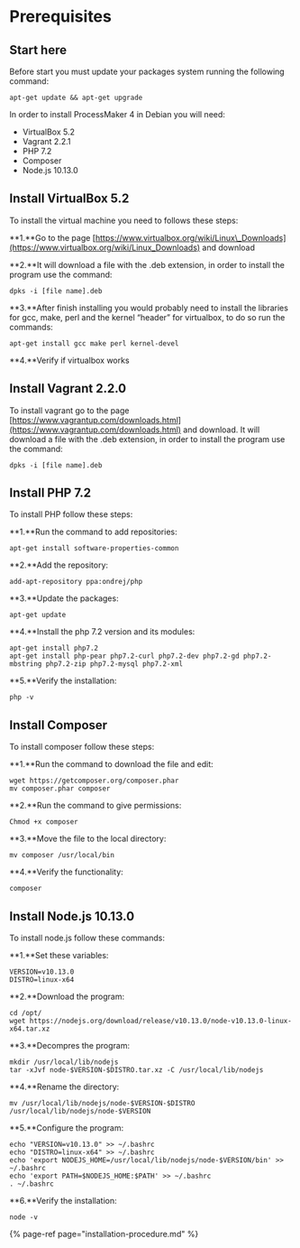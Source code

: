 # Prerequisites

## Start here

Before start you must update your packages system running the following command:

```text
apt-get update && apt-get upgrade
```

In order to install ProcessMaker 4 in Debian you will need:

* VirtualBox 5.2
* Vagrant 2.2.1
* PHP 7.2
* Composer
* Node.js 10.13.0

## **Install VirtualBox 5.2**

To install the virtual machine you need to follows these steps:

**1.**Go to the page [https://www.virtualbox.org/wiki/Linux\_Downloads](https://www.virtualbox.org/wiki/Linux_Downloads) and download

**2.**It will download a file with the .deb extension, in order to install the program use the command:

```text
dpks -i [file name].deb
```

**3.**After finish installing you would probably need to install the libraries for gcc, make, perl and the kernel “header” for virtualbox, to do so run the commands:

```text
apt-get install gcc make perl kernel-devel
```

**4.**Verify if virtualbox works

## **Install Vagrant 2.2.0**

To install vagrant go to the page [https://www.vagrantup.com/downloads.html](https://www.vagrantup.com/downloads.html) and download. It will download a file with the .deb extension, in order to install the program use the command:  

```text
dpks -i [file name].deb
```

## **Install PHP 7.2**

To install PHP follow these steps:

**1.**Run the command to add repositories:

```text
apt-get install software-properties-common
```

**2.**Add the repository:

```text
add-apt-repository ppa:ondrej/php
```

**3.**Update the packages:

```text
apt-get update
```

**4.**Install the php 7.2 version and its modules:

```text
apt-get install php7.2
apt-get install php-pear php7.2-curl php7.2-dev php7.2-gd php7.2-mbstring php7.2-zip php7.2-mysql php7.2-xml
```

**5.**Verify the installation:

```text
php -v
```

## **Install Composer**

To install composer follow these steps:

**1.**Run the command to download the file and edit:

```text
wget https://getcomposer.org/composer.phar
mv composer.phar composer
```

**2.**Run the command to give permissions:

```text
Chmod +x composer
```

**3.**Move the file to the local directory:

```text
mv composer /usr/local/bin
```

**4.**Verify the functionality:

```text
composer
```

## **Install Node.js 10.13.0**

To install node.js follow these commands:

**1.**Set these variables:

```text
VERSION=v10.13.0
DISTRO=linux-x64
```

**2.**Download the program:

```text
cd /opt/
wget https://nodejs.org/download/release/v10.13.0/node-v10.13.0-linux-x64.tar.xz
```

**3.**Decompres the program:

```text
mkdir /usr/local/lib/nodejs
tar -xJvf node-$VERSION-$DISTRO.tar.xz -C /usr/local/lib/nodejs
```

**4.**Rename the directory:

```text
mv /usr/local/lib/nodejs/node-$VERSION-$DISTRO /usr/local/lib/nodejs/node-$VERSION
```

**5.**Configure the program:

```text
echo "VERSION=v10.13.0" >> ~/.bashrc
echo "DISTRO=linux-x64" >> ~/.bashrc
echo 'export NODEJS_HOME=/usr/local/lib/nodejs/node-$VERSION/bin' >> ~/.bashrc
echo 'export PATH=$NODEJS_HOME:$PATH' >> ~/.bashrc
. ~/.bashrc
```

**6.**Verify the installation:

```text
node -v
```

{% page-ref page="installation-procedure.md" %}



